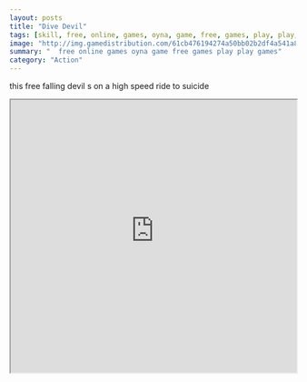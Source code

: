 ```yaml
---
layout: posts
title: "Dive Devil"
tags: [skill, free, online, games, oyna, game, free, games, play, play, games]
image: "http://img.gamedistribution.com/61cb476194274a50bb02b2df4a541a86.jpg"
summary: "  free online games oyna game free games play play games"
category: "Action"
---
```


this free falling devil s on a high speed ride to suicide

<iframe width="100%" height="480px;" src="http://flash.gamedistribution.com?game=61cb476194274a50bb02b2df4a541a86"></iframe>